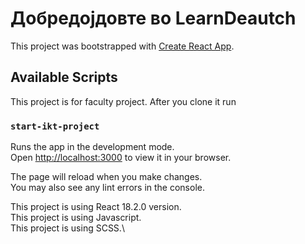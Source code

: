 # Добредојдовте во LearnDeautch 

This project was bootstrapped with [Create React App](https://github.com/facebook/create-react-app).

## Available Scripts

This project is for faculty project.
After you clone it run

### `start-ikt-project`

Runs the app in the development mode.\
Open [http://localhost:3000](http://localhost:3000) to view it in your browser.

The page will reload when you make changes.\
You may also see any lint errors in the console.

This project is using React 18.2.0 version.\
This project is using Javascript.\
This project is using SCSS.\


